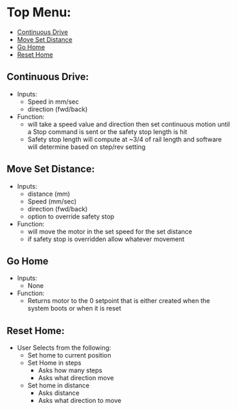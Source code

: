# Top Menu:
- [Continuous Drive](#continuous-drive) 
- [Move Set Distance](#move-set-distance) 
- [Go Home](#go-home) 
- [Reset Home](#reset-home)
## Continuous Drive:
- Inputs:
	- Speed in mm/sec
	- direction (fwd/back)
- Function:
	- will take a speed value and direction then set continuous motion until a Stop command is sent or the safety stop length is hit
	- Safety stop length will compute at ~3/4 of rail length and software will determine based on step/rev setting

## Move Set Distance:
 - Inputs:
	 - distance (mm)
	- Speed (mm/sec)
	- direction (fwd/back)
	- option to override safety stop
- Function:
	- will move the motor in the set speed for the set distance 
	- if safety stop is overridden allow whatever movement
## Go Home
- Inputs:
	- None
- Function:
	- Returns motor to the 0 setpoint that is either created when the system boots or when it is reset
## Reset Home:
- User Selects from the following:
	- Set home to current position
	- Set Home in steps
		- Asks how many steps
		- Asks what direction move
	- Set home in distance
		- Asks distance
		- Asks what direction to move
